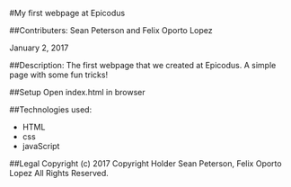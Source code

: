 #My first webpage at Epicodus

##Contributers:
Sean Peterson and Felix Oporto Lopez

January 2, 2017

##Description:
The first webpage that we created at Epicodus. A simple page with some fun tricks!

##Setup
Open index.html in browser

##Technologies used:

* HTML
* css
* javaScript

##Legal
Copyright (c) 2017 Copyright Holder Sean Peterson, Felix Oporto Lopez All Rights Reserved.
